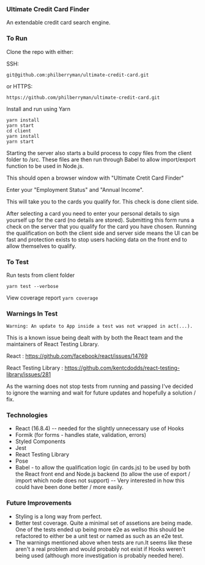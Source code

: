 ### Ultimate Credit Card Finder

An extendable credit card search engine.

### To Run

Clone the repo with either:

SSH:

```
git@github.com:philberryman/ultimate-credit-card.git
```

or HTTPS:

```
https://github.com/philberryman/ultimate-credit-card.git
```

Install and run using Yarn

```
yarn install
yarn start
cd client
yarn install
yarn start
```

Starting the server also starts a build process to copy files from the client folder to /src. These files are then run through Babel to allow import/export function to be used in Node.js.

This should open a browser window with "Ultimate Cretit Card Finder"

Enter your "Employment Status" and "Annual Income".

This will take you to the cards you qualify for. This check is done client side.

After selecting a card you need to enter your personal details to sign yourself up for the card (no details are stored). Submitting this form runs a check on the server that you qualify for the card you have chosen. Running the qualification on both the client side and server side means the UI can be fast and protection exists to stop users hacking data on the front end to allow themselves to qualify.

### To Test

Run tests from client folder

`yarn test --verbose`

View coverage report
`yarn coverage`

### Warnings In Test

`Warning: An update to App inside a test was not wrapped in act(...).`

This is a known issue being dealt with by both the React team and the maintainers of React Testing Library.

React : https://github.com/facebook/react/issues/14769

React Testing Library : https://github.com/kentcdodds/react-testing-library/issues/281

As the warning does not stop tests from running and passing I've decided to ignore the warning and wait for future updates and hopefully a solution / fix.

### Technologies

- React (16.8.4) -- needed for the slightly unnecessary use of Hooks
- Formik (for forms - handles state, validation, errors)
- Styled Components
- Jest
- React Testing Library
- Pose
- Babel - to allow the qualification logic (in cards.js) to be used by both the React front end and Node.js backend (to allow the use of export / import which node does not support) -- Very interested in how this could have been done better / more easily.

### Future Improvements

- Styling is a long way from perfect.
- Better test coverage. Quite a minimal set of assetions are being made. One of the tests ended up being more e2e as wellso this should be refactored to either be a unit test or named as such as an e2e test.
- The warnings mentioned above when tests are run.It seems like these aren't a real problem and would probably not exist if Hooks weren't being used (although more investigation is probably needed here).
